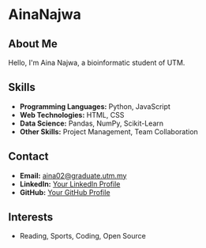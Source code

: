 # AinaNajwa

## About Me

Hello, I'm Aina Najwa, a bioinformatic student of UTM.

## Skills

- **Programming Languages:** Python, JavaScript
- **Web Technologies:** HTML, CSS
- **Data Science:** Pandas, NumPy, Scikit-Learn
- **Other Skills:** Project Management, Team Collaboration


## Contact

- **Email:** aina02@graduate.utm.my
- **LinkedIn:** [Your LinkedIn Profile](https://www.linkedin.com/in/aina-najwa-mohd-rozi-461aa5294/)
- **GitHub:** [Your GitHub Profile](https://github.com/Aina11)

## Interests

- Reading, Sports, Coding, Open Source
